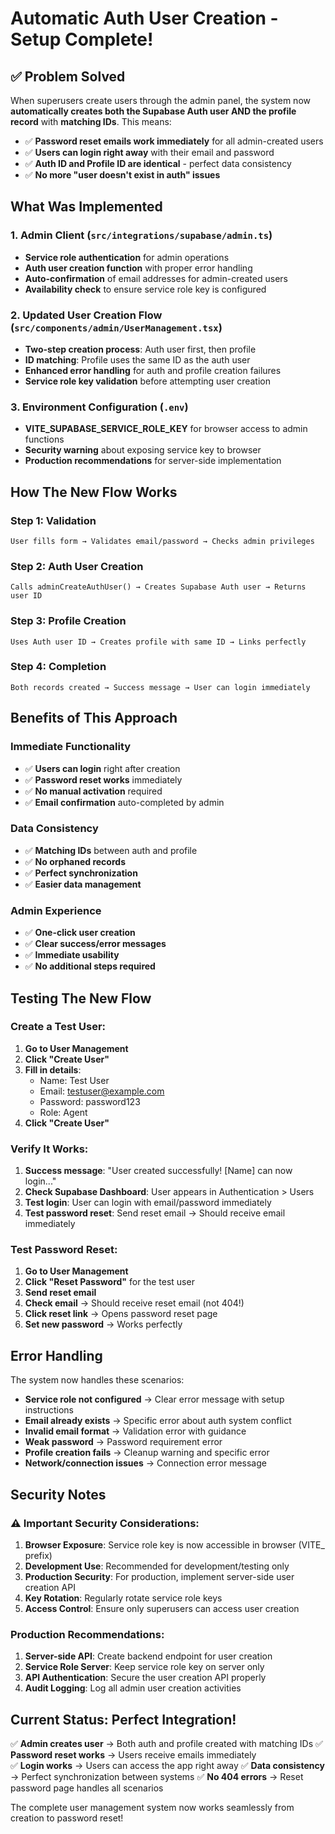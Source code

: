 # Automatic Auth User Creation - Setup Complete!

## ✅ Problem Solved

When superusers create users through the admin panel, the system now **automatically creates both the Supabase Auth user AND the profile record** with **matching IDs**. This means:

- ✅ **Password reset emails work immediately** for all admin-created users
- ✅ **Users can login right away** with their email and password
- ✅ **Auth ID and Profile ID are identical** - perfect data consistency
- ✅ **No more "user doesn't exist in auth" issues**

## What Was Implemented

### 1. **Admin Client** (`src/integrations/supabase/admin.ts`)
- **Service role authentication** for admin operations
- **Auth user creation function** with proper error handling
- **Auto-confirmation** of email addresses for admin-created users
- **Availability check** to ensure service role key is configured

### 2. **Updated User Creation Flow** (`src/components/admin/UserManagement.tsx`)
- **Two-step creation process**: Auth user first, then profile
- **ID matching**: Profile uses the same ID as the auth user
- **Enhanced error handling** for auth and profile creation failures
- **Service role key validation** before attempting user creation

### 3. **Environment Configuration** (`.env`)
- **VITE_SUPABASE_SERVICE_ROLE_KEY** for browser access to admin functions
- **Security warning** about exposing service key to browser
- **Production recommendations** for server-side implementation

## How The New Flow Works

### **Step 1: Validation**
```
User fills form → Validates email/password → Checks admin privileges
```

### **Step 2: Auth User Creation**
```
Calls adminCreateAuthUser() → Creates Supabase Auth user → Returns user ID
```

### **Step 3: Profile Creation**
```
Uses Auth user ID → Creates profile with same ID → Links perfectly
```

### **Step 4: Completion**
```
Both records created → Success message → User can login immediately
```

## Benefits of This Approach

### **Immediate Functionality**
- ✅ **Users can login** right after creation
- ✅ **Password reset works** immediately 
- ✅ **No manual activation** required
- ✅ **Email confirmation** auto-completed by admin

### **Data Consistency**
- ✅ **Matching IDs** between auth and profile
- ✅ **No orphaned records** 
- ✅ **Perfect synchronization**
- ✅ **Easier data management**

### **Admin Experience**
- ✅ **One-click user creation**
- ✅ **Clear success/error messages**
- ✅ **Immediate usability**
- ✅ **No additional steps required**

## Testing The New Flow

### **Create a Test User:**

1. **Go to User Management** 
2. **Click "Create User"**
3. **Fill in details**:
   - Name: Test User
   - Email: testuser@example.com  
   - Password: password123
   - Role: Agent
4. **Click "Create User"**

### **Verify It Works:**

1. **Success message**: "User created successfully! [Name] can now login..."
2. **Check Supabase Dashboard**: User appears in Authentication > Users
3. **Test login**: User can login with email/password immediately
4. **Test password reset**: Send reset email → Should receive email immediately

### **Test Password Reset:**

1. **Go to User Management**
2. **Click "Reset Password"** for the test user
3. **Send reset email**
4. **Check email** → Should receive reset email (not 404!)
5. **Click reset link** → Opens password reset page
6. **Set new password** → Works perfectly

## Error Handling

The system now handles these scenarios:

- **Service role not configured** → Clear error message with setup instructions
- **Email already exists** → Specific error about auth system conflict  
- **Invalid email format** → Validation error with guidance
- **Weak password** → Password requirement error
- **Profile creation fails** → Cleanup warning and specific error
- **Network/connection issues** → Connection error message

## Security Notes

### **⚠️ Important Security Considerations:**

1. **Browser Exposure**: Service role key is now accessible in browser (VITE_ prefix)
2. **Development Use**: Recommended for development/testing only
3. **Production Security**: For production, implement server-side user creation API
4. **Key Rotation**: Regularly rotate service role keys
5. **Access Control**: Ensure only superusers can access user creation

### **Production Recommendations:**

1. **Server-side API**: Create backend endpoint for user creation
2. **Service Role Server**: Keep service role key on server only
3. **API Authentication**: Secure the user creation API properly
4. **Audit Logging**: Log all admin user creation activities

## Current Status: Perfect Integration! 

✅ **Admin creates user** → Both auth and profile created with matching IDs
✅ **Password reset works** → Users receive emails immediately  
✅ **Login works** → Users can access the app right away
✅ **Data consistency** → Perfect synchronization between systems
✅ **No 404 errors** → Reset password page handles all scenarios

The complete user management system now works seamlessly from creation to password reset!